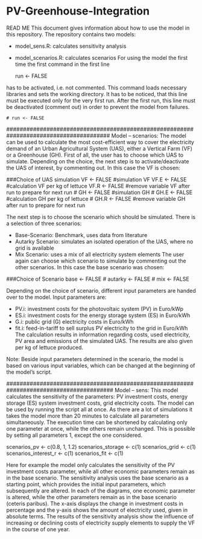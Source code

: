 # PV-Greenhouse-Integration

READ ME
This document gives information about how to use the model in this repository. The repository contains two models: 
-	model_sens.R: calculates sensitivity analysis
-	model_scenarios.R: calculates scenarios
For using the model the first time the first command in the first line

	run <- FALSE

has to be activated, i.e. not commented. This command loads necessary libraries and sets the working directory. It has to be noticed, that this line must be executed only for the
very first run. After the first run, this line must be deactivated (comment out) in order to prevent the model from failures.

	# run <- FALSE

#######################################################################################
Model – scenarios:
The model can be used to calculate the most cost-efficient way to cover the electricity demand of an Urban Agricultural System (UAS), either a Vertical Farm (VF) or a Greenhouse (GH). 
First of all, the user has to choose which UAS to simulate. Depending on the choice, the next step is to activate/deactivate the UAS of interest, by commenting out. In this case the 
VF is chosen:
	
###Choice of UAS simulation
		VF <- FALSE		#simulation VF
		VF.E <- FALSE		#calculation VF per kg of lettuce
		VF.R <- FALSE		#remove variable VF after run to prepare for next run
		# GH <- FALSE		#simulation GH
		# GH.E <- FALSE	#calculation GH per kg of lettuce
		# GH.R <- FALSE	#remove variable GH after run to prepare for next run

The next step is to choose the scenario which should be simulated. There is a selection of three scenarios:
-	Base-Scenario: Benchmark, uses data from literature
-	Autarky Scenario: simulates an isolated operation of the UAS, where no grid is available
-	Mix Scenario: uses a mix of all electricity system elements
The user again can choose which scenario to simulate by commenting out the other scenarios. In this case the base scenario was chosen:
	
###Choice of Scenario
		base <- FALSE
		# autarky <- FALSE
		# mix <- FALSE

Depending on the choice of scenario, different input parameters are handed over to the model. Input parameters are:
-	PV.i: investment costs for the photovoltaic system (PV) in Euro/kWp
-	ES.i: investment costs for the energy storage system (ES) in Euro/kWh
-	G.i: public grid (G) electricity costs in Euro/kWh
-	fit.i: feed-in-tariff to sell surplus PV electricity to the grid in Euro/kWh
The calculation results in information regarding costs, used electricity, PV area and emissions of the simulated UAS. The results are also given per kg of lettuce produced.

Note: Beside input parameters determined in the scenario, the model is based on various input variables, which can be changed at the beginning of the model’s script.  

########################################################################################
Model – sens:
This model calculates the sensitivity of the parameters: PV investment costs, energy storage (ES) system investment costs, grid electricity costs.
The model can be used by running the script all at once. As there are a lot of simulations it takes the model more than 20 minutes to calculate all parameters simultaneously. 
The execution time can be shortened by calculating only one parameter at once, while the others remain unchanged. This is possible by setting all parameters 1, except the one considered.

scenarios_pv      <- c(0.8, 1, 1.2)
scenarios_storage <- c(1) 
scenarios_grid    <- c(1) 
scenarios_interest_r <- c(1)
scenarios_fit <- c(1)

Here for example the model only calculates the sensitivity of the PV investment costs parameter, while all other economic parameters remain as in the base scenario. 
The sensitivity analysis uses the base scenario as a starting point, which provides the initial input parameters, which subsequently are altered. In each of the diagrams, 
one economic parameter is altered, while the other parameters remain as in the base scenario (ceteris paribus). The x-axis displays the change in investment costs in percentage 
and the y-axis shows the amount of electricity used, given in absolute terms. The results of the sensitivity analysis show the influence of increasing or declining costs of 
electricity supply elements to supply the VF in the course of one year.
